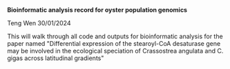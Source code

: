 **Bioinformatic analysis record for oyster population genomics**

Teng Wen 30/01/2024

This will walk through all code and outputs for bioinformatic analysis for the paper named "Differential expression of the stearoyl-CoA desaturase gene may be involved in the ecological speciation of Crassostrea angulata and C. gigas across latitudinal gradients"
